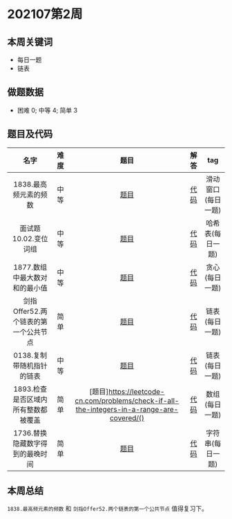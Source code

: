 <!--
 * @Description: 
 * @Autor: Au3C2
 * @Date: 2021-01-11 14:55:49
 * @LastEditors: Au3C2
 * @LastEditTime: 2021-07-24 16:51:05
-->

# 202107第2周

## 本周关键词

* 每日一题
* 链表


## 做题数据

* 困难 0; 中等 4; 简单 3

## 题目及代码

|名字|难度|题目|解答|tag|
|:-:|:-:|:-:|:-:|:-:|
|1838.最高频元素的频数|中等|[题目](https://leetcode-cn.com/problems/frequency-of-the-most-frequent-element/)|[代码](../Code/202107第4周/1838.最高频元素的频数.md)|滑动窗口(每日一题)
|面试题10.02.变位词组|中等|[题目](https://leetcode-cn.com/problems/group-anagrams-lcci/)|[代码](../Code/202107第4周/面试题10.02.变位词组.md)|哈希表(每日一题)
|1877.数组中最大数对和的最小值|中等|[题目](https://leetcode-cn.com/problems/minimize-maximum-pair-sum-in-array/)|[代码](../Code/202107第4周/1877.数组中最大数对和的最小值.md)|贪心(每日一题)
|剑指Offer52.两个链表的第一个公共节点|简单|[题目](https://leetcode-cn.com/problems/liang-ge-lian-biao-de-di-yi-ge-gong-gong-jie-dian-lcof/)|[代码](../Code/202107第4周/剑指Offer52.两个链表的第一个公共节点.md)|链表(每日一题)
|0138.复制带随机指针的链表|中等|[题目](https://leetcode-cn.com/problems/copy-list-with-random-pointer/)|[代码](../Code/202107第4周/0138.复制带随机指针的链表.md)|链表(每日一题)
|1893.检查是否区域内所有整数都被覆盖|简单|[题目]https://leetcode-cn.com/problems/check-if-all-the-integers-in-a-range-are-covered/()|[代码](../Code/202107第4周/1893.检查是否区域内所有整数都被覆盖.md)|数组(每日一题)
|1736.替换隐藏数字得到的最晚时间|简单|[题目](https://leetcode-cn.com/problems/latest-time-by-replacing-hidden-digits/)|[代码](../Code/202107第4周/1736.替换隐藏数字得到的最晚时间.md)|字符串(每日一题)


## 本周总结

`1838.最高频元素的频数` 和 `剑指Offer52.两个链表的第一个公共节点` 值得复习下。
